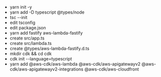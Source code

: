 - yarn init -y
- yarn add -D typescript @types/node
- tsc --init
- edit tsconfig
- edit package.json
- yarn add fastify aws-lambda-fastify
- create src/app.ts
- create src/lambda.ts
- create @types/aws-lambda-fastify.d.ts
- mkdir cdk && cd cdk
- cdk init --language=typescript
- yarn add @aws-cdk/aws-lambda @aws-cdk/aws-apigatewayv2 @aws-cdk/aws-apigatewayv2-integrations @aws-cdk/aws-cloudfront
